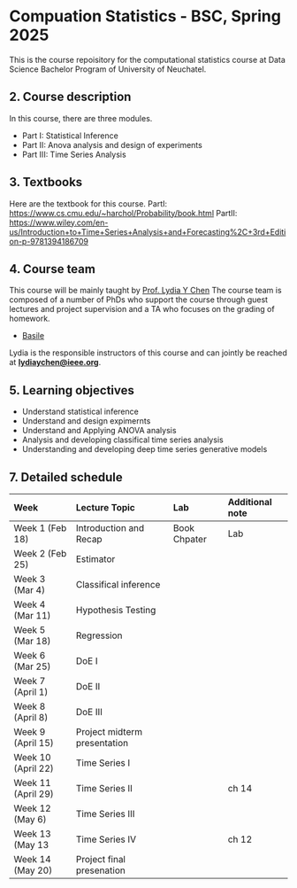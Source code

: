 # Compuation Statistics - BSC, Spring 2025

This is the course repoisitory for the computational statistics course at Data Science Bachelor Program of University of Neuchatel.


##  2. <a name='Coursedescription'></a>Course description

In this course, there are three modules. 
- Part I:  Statistical Inference
- Part II:  Anova analysis and design of experiments
- Part III: Time Series Analysis


##  3. <a name='Textbooks'></a>Textbooks
Here are the textbook for this course.
PartI: https://www.cs.cmu.edu/~harchol/Probability/book.html
PartII: https://www.wiley.com/en-us/Introduction+to+Time+Series+Analysis+and+Forecasting%2C+3rd+Edition-p-9781394186709

##  4. <a name='Courseteam'></a>Course team

This course will be mainly taught by [Prof. Lydia Y Chen](https://lydiaychen.github.io/)  The course team is composed of a number of PhDs  who support the course through guest lectures and project supervision and a TA who focuses on the grading of homework. 

-  [Basile ](mailto:abele.malan@unine.ch)

Lydia is the responsible instructors of this course and can jointly be reached at **lydiaychen@ieee.org**.

##  5. <a name='Learningobjectives'></a>Learning objectives
- Understand statistical inference
- Understand and design expimernts
- Understand and Applying ANOVA analysis
- Analysis and developing classifical time series analysis
- Understanding and developing deep time series generative models


##  7. <a name='Detailedschedule'></a>Detailed schedule


**Week**|**Lecture Topic**|**Lab**|**Additional note**
:-----|:-----|:-----|:-----
Week 1 (Feb 18) | Introduction and Recap| Book Chpater | Lab
Week 2 (Feb 25) | Estimator | | |
Week 3 (Mar 4) | Classifical inference | | |
Week 4 (Mar 11) | Hypothesis Testing   | | |
Week 5 (Mar 18) | Regression || |
Week 6 (Mar 25) | DoE I|  | | |
Week 7 (April 1) | DoE II  | | |
Week 8 (April 8) | DoE III | | |
Week 9 (April 15) |Project midterm presentation   | | |
Week 10 (April 22) | Time Series  I| | |
Week 11 (April 29)  |  Time Series  II |  | ch 14||
Week 12 (May 6) | Time Series  III  |   | |
Week 13 (May 13 | Time Series IV |  | ch 12
Week 14 (May 20) | Project final presenation  | ||

